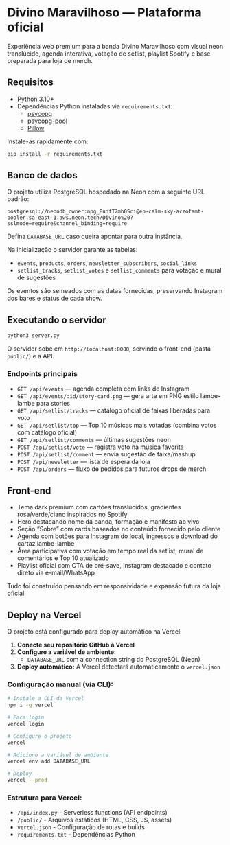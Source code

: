 # Divino Maravilhoso — Plataforma oficial

Experiência web premium para a banda Divino Maravilhoso com visual neon translúcido, agenda interativa, votação de setlist,
playlist Spotify e base preparada para loja de merch.

## Requisitos

- Python 3.10+
- Dependências Python instaladas via `requirements.txt`:
  - [psycopg](https://www.psycopg.org/)
  - [psycopg-pool](https://www.psycopg.org/psycopg3/docs/api/pool.html)
  - [Pillow](https://pillow.readthedocs.io/)

Instale-as rapidamente com:

```bash
pip install -r requirements.txt
```

## Banco de dados

O projeto utiliza PostgreSQL hospedado na Neon com a seguinte URL padrão:

```
postgresql://neondb_owner:npg_EunfT2mh0Sci@ep-calm-sky-aczofamt-pooler.sa-east-1.aws.neon.tech/Divino%20?sslmode=require&channel_binding=require
```

Defina `DATABASE_URL` caso queira apontar para outra instância.

Na inicialização o servidor garante as tabelas:

- `events`, `products`, `orders`, `newsletter_subscribers`, `social_links`
- `setlist_tracks`, `setlist_votes` e `setlist_comments` para votação e mural de sugestões

Os eventos são semeados com as datas fornecidas, preservando Instagram dos bares e status de cada show.

## Executando o servidor

```bash
python3 server.py
```

O servidor sobe em `http://localhost:8000`, servindo o front-end (pasta `public/`) e a API.

### Endpoints principais

- `GET /api/events` — agenda completa com links de Instagram
- `GET /api/events/:id/story-card.png` — gera arte em PNG estilo lambe-lambe para stories
- `GET /api/setlist/tracks` — catálogo oficial de faixas liberadas para voto
- `GET /api/setlist/top` — Top 10 músicas mais votadas (combina votos com catálogo oficial)
- `GET /api/setlist/comments` — últimas sugestões neon
- `POST /api/setlist/vote` — registra voto na música favorita
- `POST /api/setlist/comment` — envia sugestão de faixa/mashup
- `POST /api/newsletter` — lista de espera da loja
- `POST /api/orders` — fluxo de pedidos para futuros drops de merch

## Front-end

- Tema dark premium com cartões translúcidos, gradientes rosa/verde/ciano inspirados no Spotify
- Hero destacando nome da banda, formação e manifesto ao vivo
- Seção “Sobre” com cards baseados no conteúdo fornecido pelo cliente
- Agenda com botões para Instagram do local, ingressos e download do cartaz lambe-lambe
- Área participativa com votação em tempo real da setlist, mural de comentários e Top 10 atualizado
- Playlist oficial com CTA de pré-save, Instagram destacado e contato direto via e-mail/WhatsApp

Tudo foi construído pensando em responsividade e expansão futura da loja oficial.

## Deploy na Vercel

O projeto está configurado para deploy automático na Vercel:

1. **Conecte seu repositório GitHub à Vercel**
2. **Configure a variável de ambiente:**
   - `DATABASE_URL` com a connection string do PostgreSQL (Neon)
3. **Deploy automático:** A Vercel detectará automaticamente o `vercel.json`

### Configuração manual (via CLI):

```bash
# Instale a CLI da Vercel
npm i -g vercel

# Faça login
vercel login

# Configure o projeto
vercel

# Adicione a variável de ambiente
vercel env add DATABASE_URL

# Deploy
vercel --prod
```

### Estrutura para Vercel:
- `/api/index.py` - Serverless functions (API endpoints)
- `/public/` - Arquivos estáticos (HTML, CSS, JS, assets)
- `vercel.json` - Configuração de rotas e builds
- `requirements.txt` - Dependências Python
